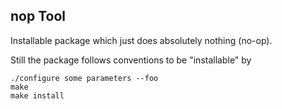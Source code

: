 
nop Tool
---------

  Installable package which just does absolutely nothing (no-op).

  Still the package follows conventions to be "installable" by

    ./configure some parameters --foo
    make
    make install

